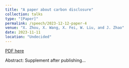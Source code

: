 ```yaml
---
title: "A paper about carbon disclosure"
collection: talks
type: "[Paper]"
permalink: /speech/2023-12-12-paper-4
venue: "X. Zhou, X. Wang, X. Fei, W. Liu, and J. Zhao"
date: 2023-11-11
location: "Undecided"
---
```


[PDF here](https://xiyuan-zhou.github.io/talks/)

Abstract: Supplement after publishing…
